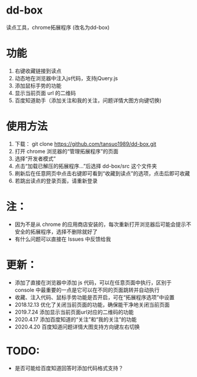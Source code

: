 # dd-box
读点工具，chrome拓展程序
(改名为dd-box)

# 功能
1. 右键收藏链接到读点
2. 动态地在浏览器中注入js代码，支持jQuery.js
3. 添加鼠标手势的功能
4. 显示当前页面 url 的二维码
5. 百度知道助手（添加关注和我的关注，问题详情大图方向键切换)


# 使用方法

1. 下载： git clone https://github.com/tansuo1989/dd-box.git
2. 打开 chrome 浏览器的“管理拓展程序”的页面
3. 选择“开发者模式”
4. 点击“加载已解压的拓展程序...”后选择 dd-box/src 这个文件夹
5. 刷新后在任意网页中点击右键即可看到“收藏到读点”的选项，点击后即可收藏
6. 若跳出读点的登录页面，请重新登录

# 注：
* 因为不是从 chrome 的应用商店安装的，每次重新打开浏览器后可能会提示不安全的拓展程序，选择不删除就好了
* 有什么问题可以直接在 Issues 中反馈给我

# 更新：
* 添加了直接在浏览器中添加 js 代码，可以在任意页面中执行，区别于 console 中最重要的一点是它可以在不同的页面跳转并自动执行
* 收藏、注入代码、鼠标手势功能是否开启，可在“拓展程序选项”中设置
* 2018.12.13 优化了关闭当前页面的功能，确保能干净地关闭当前页面
* 2019.7.24 添加显示当前页面url对应的二维码的功能
* 2020.4.17 添加百度知道的“关注”和“我的关注”的功能
* 2020.4.20 百度知道问题详情大图支持方向键左右切换

# TODO:
* 是否可能给百度知道回答时添加代码格式支持？










